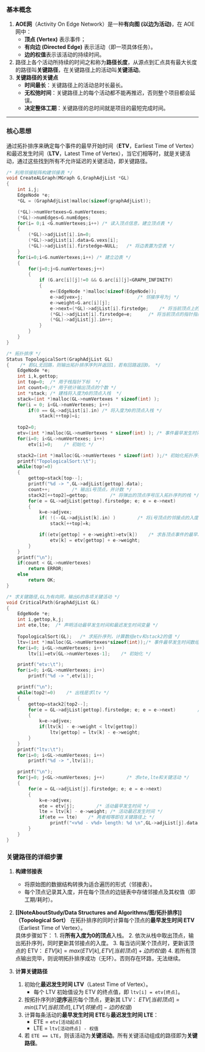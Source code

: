 ### **基本概念**
1. **AOE网**（Activity On Edge Network）是一种**有向图 (以边为活动)**，在 AOE 网中：
	 - **顶点 (Vertex)** 表示事件；
	- **有向边 (Directed Edge)** 表示活动（即一项具体任务）。
	- **边的权值**表示该活动的持续时间。
2. 路径上各个活动所持续的时间之和称为**路径长度**，从源点到汇点具有最大长度的路径叫**关键路径**，在关键路径上的活动叫**关键活动**。
3.  **关键路径的关键点**
	- **时间最长**：关键路径上的活动总时长最长。
	- **无松弛时间**：关键路径上的每个活动都不能再推迟，否则整个项目都会延误。
	- **决定整体工期**：关键路径的总时间就是项目的最短完成时间。

---
### **核心思想**
通过拓扑排序来确定每个事件的最早开始时间（**ETV**，Earliest Time of Vertex）和最迟发生时间（**LTV**，Latest Time of Vertex），当它们相等时，就是关键活动，通过这些找到所有不允许延迟的关键活动，即关键路径。
```c
/* 利用邻接矩阵构建邻接表 */
void CreateALGraph(MGraph G,GraphAdjList *GL)
{
    int i,j;
    EdgeNode *e;
    *GL = (GraphAdjList)malloc(sizeof(graphAdjList));

    (*GL)->numVertexes=G.numVertexes;
    (*GL)->numEdges=G.numEdges;
    for(i= 0;i <G.numVertexes;i++) /* 读入顶点信息，建立顶点表 */
    {
        (*GL)->adjList[i].in=0;
        (*GL)->adjList[i].data=G.vexs[i];
        (*GL)->adjList[i].firstedge=NULL;   /* 将边表置为空表 */
    }
    for(i=0;i<G.numVertexes;i++) /* 建立边表 */
    {
        for(j=0;j<G.numVertexes;j++)
        {
            if (G.arc[i][j]!=0 && G.arc[i][j]<GRAPH_INFINITY)
            {
                e=(EdgeNode *)malloc(sizeof(EdgeNode));
                e->adjvex=j;                    /* 邻接序号为j */  
                e->weight=G.arc[i][j];
                e->next=(*GL)->adjList[i].firstedge;    /* 将当前顶点上的指向的结点指针赋值给e */
                (*GL)->adjList[i].firstedge=e;      /* 将当前顶点的指针指向e  */  
                (*GL)->adjList[j].in++;
            }
        }
    }
}

/* 拓扑排序 */
Status TopologicalSort(GraphAdjList GL)
{    /* 若GL无回路，则输出拓扑排序序列并返回1，若有回路返回0。 */    
    EdgeNode *e;    
    int i,k,gettop;  
    int top=0;  /* 用于栈指针下标  */
    int count=0;/* 用于统计输出顶点的个数 */  
    int *stack; /* 建栈将入度为0的顶点入栈  */  
    stack=(int *)malloc(GL->numVertexes * sizeof(int) );    
    for(i = 0; i<GL->numVertexes; i++)                
        if(0 == GL->adjList[i].in) /* 将入度为0的顶点入栈 */    
            stack[++top]=i;    
            
    top2=0;    
    etv=(int *)malloc(GL->numVertexes * sizeof(int) ); /* 事件最早发生时间数组 */    
    for(i=0; i<GL->numVertexes; i++)        
        etv[i]=0;    /* 初始化 */

    stack2=(int *)malloc(GL->numVertexes * sizeof(int) );/* 初始化拓扑序列栈 */
    printf("TopologicalSort:\t");
    while(top!=0)    
    {        
        gettop=stack[top--];        
        printf("%d -> ",GL->adjList[gettop].data);        
        count++;        /* 输出i号顶点，并计数 */
        stack2[++top2]=gettop;        /* 将弹出的顶点序号压入拓扑序列的栈 */
        for(e = GL->adjList[gettop].firstedge; e; e = e->next)        
        {            
            k=e->adjvex;            
            if( !(--GL->adjList[k].in) )        /* 将i号顶点的邻接点的入度减1，如果减1后为0，则入栈 */                
                stack[++top]=k;

            if((etv[gettop] + e->weight)>etv[k])    /* 求各顶点事件的最早发生时间etv值 */                
                etv[k] = etv[gettop] + e->weight;
        }    
    }    
    printf("\n");  
    if(count < GL->numVertexes)        
        return ERROR;    
    else      
        return OK;
}

/* 求关键路径,GL为有向网，输出G的各项关键活动 */
void CriticalPath(GraphAdjList GL)
{    
    EdgeNode *e;    
    int i,gettop,k,j;    
    int ete,lte;  /* 声明活动最早发生时间和最迟发生时间变量 */      
    
    TopologicalSort(GL);   /* 求拓扑序列，计算数组etv和stack2的值 */
    ltv=(int *)malloc(GL->numVertexes*sizeof(int));/* 事件最早发生时间数组 */  
    for(i=0; i<GL->numVertexes; i++)        
        ltv[i]=etv[GL->numVertexes-1];    /* 初始化 */        

    printf("etv:\t");  
    for(i=0; i<GL->numVertexes; i++)        
        printf("%d -> ",etv[i]);    

    printf("\n");
    while(top2!=0)    /* 出栈是求ltv */    
    {        
        gettop=stack2[top2--];        
        for(e = GL->adjList[gettop].firstedge; e; e = e->next)        /* 求各顶点事件的最迟发生时间ltv值 */        
        {            
            k=e->adjvex;            
            if(ltv[k] - e->weight < ltv[gettop])              
                ltv[gettop] = ltv[k] - e->weight;        
        }  
    }    
    printf("ltv:\t");  
    for(i=0; i<GL->numVertexes; i++)        
        printf("%d -> ",ltv[i]);    

    printf("\n");
    for(j=0; j<GL->numVertexes; j++)        /* 求ete,lte和关键活动 */        
    {            
        for(e = GL->adjList[j].firstedge; e; e = e->next)     
        {                
            k=e->adjvex;                
            ete = etv[j];        /* 活动最早发生时间 */          
            lte = ltv[k] - e->weight; /* 活动最迟发生时间 */     
            if(ete == lte)    /* 两者相等即在关键路径上 */      
                printf("<v%d - v%d> length: %d \n",GL->adjList[j].data,GL->adjList[k].data,e->weight);
        }        
    }
}
```
### **关键路径的详细步骤**
1. **构建邻接表**
	- 将原始图的数据结构转换为适合遍历的形式（邻接表）。
	- 每个顶点记录其入度，并在每个顶点的边链表中存储邻接点及其权值（即工期/耗时）。

2. **[[NoteAboutStudy/Data Structures and  Algorithms/图/拓扑排序]]（Topological Sort）**
	在拓扑排序的同时计算每个顶点的**最早发生时间 ETV**（Earliest Time of Vertex）。  
	具体步骤如下：
		1. 将**所有入度为0的顶点**入栈。
		2. 依次从栈中取出顶点，输出拓扑序列，同时更新其邻接点的入度。
		3. 每当访问某个顶点时，更新该顶点的 ETV：
			$ETV[k] = max(ETV[k],ETV[当前顶点] + 边的权值)$
		4. 若所有顶点输出完毕，则说明拓扑排序成功（无环）。否则存在环路，无法继续。

3. **计算关键路径**
	1. 初始化**最迟发生时间 LTV**（Latest Time of Vertex）。
	    - 每个 LTV 初始值设为 ETV 的终点值，即 `ltv[i] = etv[终点]`。
	2. 按拓扑序列的**逆序**遍历每个顶点，更新其 LTV：
		$ETV[当前顶点] = min(LTV[当前顶点],LTV[邻接点] - 边的权值)$
	3. 计算每条活动的**最早发生时间 ETE**与**最迟发生时间 LTE**：
	    - ETE = `etv[活动起点]`
	    - LTE = `ltv[活动终点] - 权值`
	4. 若 `ETE == LTE`，则该活动为**关键活动**。所有关键活动组成的路径即为**关键路径**。
